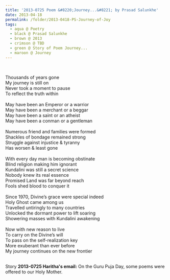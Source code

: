 ```yaml
---
title: '2013-0725 Poem &#8220;Journey...&#8221; by Prasad Salunkhe'
date: 2013-04-18
permalink: /folder/2013-0418-PS-Journey-of-Joy
tags:
  - aqua @ Poetry
  - black @ Prasad Salunkhe
  - brown @ 2013
  - crimson @ TBD
  - green @ Story of Poem Journey...
  - maroon @ Journey
---
```


<br>

<p>
Thousands of years gone<br>
My journey is still on<br>
Never took a moment to pause<br>
To reflect the truth within<br>
<br>
May have been an Emperor or a warrior<br>
May have been a merchant or a beggar<br>
May have been a saint or an atheist<br>
May have been a conman or a gentleman<br>
<br>
Numerous friend and families were formed<br>
Shackles of bondage remained strong<br>
Struggle against injustice & tyranny<br>
Has worsen & least gone<br>
<br>
With every day man is becoming obstinate<br>
Blind religion making him ignorant<br>
Kundalini was still a secret science<br>
Nobody knew its real essence<br>
Promised Land was far beyond reach<br>
Fools shed blood to conquer it<br>
<br>
Since 1970, Divine’s grace were special indeed<br>
Holy Ghost came among us<br>
Travelled untiringly to many countries<br>
Unlocked the dormant power to lift soaring<br>
Showering masses with Kundalini awakening<br>
<br>
Now with new reason to live<br>
To carry on the Divine’s will<br>
To pass on the self-realization key<br>
More exuberant than ever before<br>
My journey continues on the new frontier<br>
</p>

<br>

<wave-list>
<list-title color="DarkSeaGreen" width="40">Story</list-title>
  <list-item color="BlanchedAlmond"  width="280"><b>2013-0725 Haritha's email:</b> On the Guru Puja Day, some poems were offered to our Holy Mother.</list-item>
</wave-list>